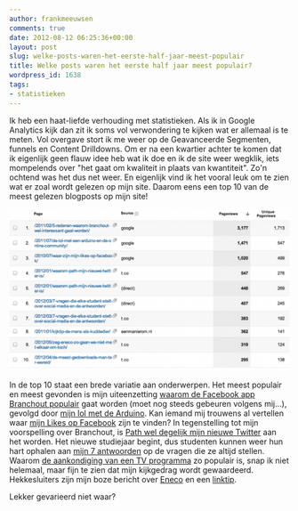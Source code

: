 ```yaml
---
author: frankmeeuwsen
comments: true
date: 2012-08-12 06:25:36+00:00
layout: post
slug: welke-posts-waren-het-eerste-half-jaar-meest-populair
title: Welke posts waren het eerste half jaar meest populair?
wordpress_id: 1638
tags:
- statistieken
---
```


Ik heb een haat-liefde verhouding met statistieken. Als ik in Google Analytics kijk dan zit ik soms vol verwondering te kijken wat er allemaal is te meten. Vol overgave stort ik me weer op de Geavanceerde Segmenten, funnels en Content Drilldowns. Om er na een kwartier achter te komen dat ik eigenlijk geen flauw idee heb wat ik doe en ik de site weer wegklik, iets mompelends over "het gaat om kwaliteit in plaats van kwantiteit". Zo'n ochtend was het dus net weer. En eigenlijk vind ik het vooral leuk om te zien wat er zoal wordt gelezen op mijn site. Daarom eens een top 10 van de meest gelezen blogposts op mijn site!

![](../images/uploadimages/gajuli2012.png-519x300.png)

In de top 10 staat een brede variatie aan onderwerpen. Het meest populair en meest gevonden is mijn uiteenzetting [waarom de Facebook app Branchout populair](/5-redenen-waarom-branchout-wel-interessant-gaat-worden/) gaat worden (moet nog steeds gebeuren volgens mij...), gevolgd door [mijn lol met de Arduino](http://incredibleadventure.nl/2011/07/de-lol-met-een-arduino-en-de-online-community/). Kan iemand mij trouwens al vertellen waar [mijn Likes op Facebook](http://incredibleadventure.nl/2010/07/waar-zijn-mijn-likes-op-facebook/) zijn te vinden? In tegenstelling tot mijn voorspelling over Branchout, is [Path wel degelijk mijn nieuwe Twitter](http://incredibleadventure.nl/2012/01/waarom-path-mijn-nieuwe-twitter-is/) aan het worden. Het nieuwe studiejaar begint, dus studenten kunnen weer hun hart ophalen aan [mijn 7 antwoorden](http://incredibleadventure.nl/2012/03/7-vragen-die-elke-student-stelt-over-social-media-en-de-antwoorden/) op de vragen die ze altijd stellen. Waarom [de aankondiging van een TV programma](http://incredibleadventure.nl/2011/01/kijktip-de-mens-als-kuddedier/) zo populair is, snap ik niet helemaal, maar fijn te zien dat mijn kijkgedrag wordt gewaardeerd. Hekkesluiters zijn mijn boze bericht over [Eneco](http://incredibleadventure.nl/2012/05/zeg-eneco-zo-gaan-we-niet-met-elkaar-om-toch/) en een [linktip](http://incredibleadventure.nl/2012/04/de-meest-gedownloade-man-ter-wereld/).

Lekker gevarieerd niet waar?
